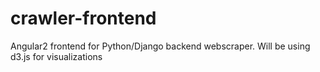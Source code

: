 # crawler-frontend
Angular2 frontend for Python/Django backend webscraper. Will be using d3.js for visualizations
